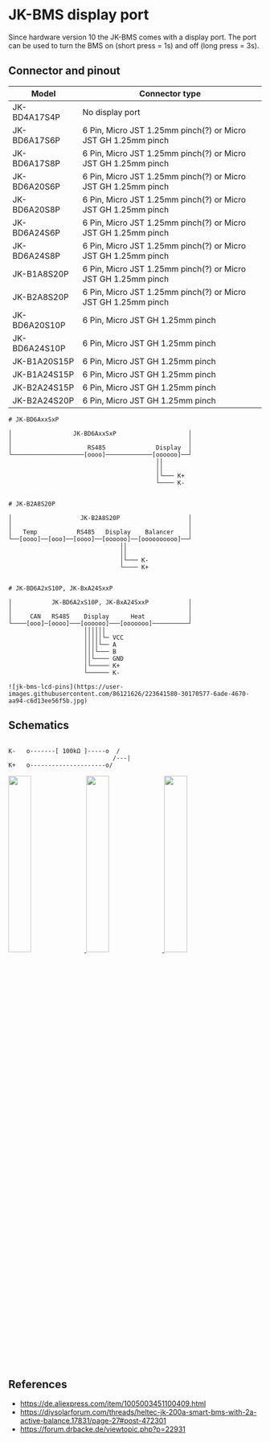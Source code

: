 # JK-BMS display port

Since hardware version 10 the JK-BMS comes with a display port. The port can be used to turn the BMS on (short press = 1s) and off (long press = 3s).

## Connector and pinout

| Model          | Connector type                    |
| -------------- | --------------------------------- |
| JK-BD4A17S4P   | No display port                   |
| JK-BD6A17S6P   | 6 Pin, Micro JST 1.25mm pinch(?) or Micro JST GH 1.25mm pinch |
| JK-BD6A17S8P   | 6 Pin, Micro JST 1.25mm pinch(?) or Micro JST GH 1.25mm pinch |
| JK-BD6A20S6P   | 6 Pin, Micro JST 1.25mm pinch(?) or Micro JST GH 1.25mm pinch |
| JK-BD6A20S8P   | 6 Pin, Micro JST 1.25mm pinch(?) or Micro JST GH 1.25mm pinch |
| JK-BD6A24S6P   | 6 Pin, Micro JST 1.25mm pinch(?) or Micro JST GH 1.25mm pinch |
| JK-BD6A24S8P   | 6 Pin, Micro JST 1.25mm pinch(?) or Micro JST GH 1.25mm pinch |
| JK-B1A8S20P    | 6 Pin, Micro JST 1.25mm pinch(?) or Micro JST GH 1.25mm pinch |
| JK-B2A8S20P    | 6 Pin, Micro JST 1.25mm pinch(?) or Micro JST GH 1.25mm pinch |
| JK-BD6A20S10P  | 6 Pin, Micro JST GH 1.25mm pinch  |
| JK-BD6A24S10P  | 6 Pin, Micro JST GH 1.25mm pinch  |
| JK-B1A20S15P   | 6 Pin, Micro JST GH 1.25mm pinch  |
| JK-B1A24S15P   | 6 Pin, Micro JST GH 1.25mm pinch  |
| JK-B2A24S15P   | 6 Pin, Micro JST GH 1.25mm pinch  |
| JK-B2A24S20P   | 6 Pin, Micro JST GH 1.25mm pinch  |

```
# JK-BD6AxxSxP

│                 JK-BD6AxxSxP                    │
│                                                 │
│                     RS485              Display  │
└────────────────────[oooo]─────────────[oooooo]──┘
                                         ││
                                         ││
                                         │└─── K+
                                         └──── K-


# JK-B2A8S20P

│                   JK-B2A8S20P                   │
│                                                 │
│   Temp           RS485   Display    Balancer    │
└──[oooo]──[ooo]──[oooo]──[oooooo]──[oooooooooo]──┘
                               ││
                               ││
                               │└─── K-
                               └──── K+


# JK-BD6A2xS10P, JK-BxA24SxxP

│           JK-BD6A2xS10P, JK-BxA24SxxP           │
│                                                 │
│     CAN   RS485    Display      Heat            │
└────[ooo]─[oooo]───[oooooo]───[ooooooo]──────────┘
                     ││││││
                     │││││└─ VCC
                     ││││└── A
                     │││└─── B
                     ││└──── GND
                     │└───── K+
                     └────── K-

![jk-bms-lcd-pins](https://user-images.githubusercontent.com/86121626/223641580-30170577-6ade-4670-aa94-c6d13ee56f5b.jpg)

```

## Schematics

```

K-   o-------[ 100kΩ ]-----o  /
                             /---|
K+   o---------------------o/

```


<a href="https://raw.githubusercontent.com/syssi/esphome-jk-bms/main/images/display-port/power-button.jpg" target="_blank">
<img src="https://raw.githubusercontent.com/syssi/esphome-jk-bms/main/images/display-port/power-button_thumbnail.jpg" width="30%">
</a>

<a href="https://raw.githubusercontent.com/syssi/esphome-jk-bms/main/images/display-port/power-button2.jpg" target="_blank">
<img src="https://raw.githubusercontent.com/syssi/esphome-jk-bms/main/images/display-port/power-button2_thumbnail.jpg" width="30%">
</a>

<a href="https://raw.githubusercontent.com/syssi/esphome-jk-bms/main/images/display-port/power-button3.jpg" target="_blank">
<img src="https://raw.githubusercontent.com/syssi/esphome-jk-bms/main/images/display-port/power-button3_thumbnail.jpg" width="30%">
</a>

## References

* https://de.aliexpress.com/item/1005003451100409.html
* https://diysolarforum.com/threads/heltec-jk-200a-smart-bms-with-2a-active-balance.17831/page-27#post-472301
* https://forum.drbacke.de/viewtopic.php?p=22931

